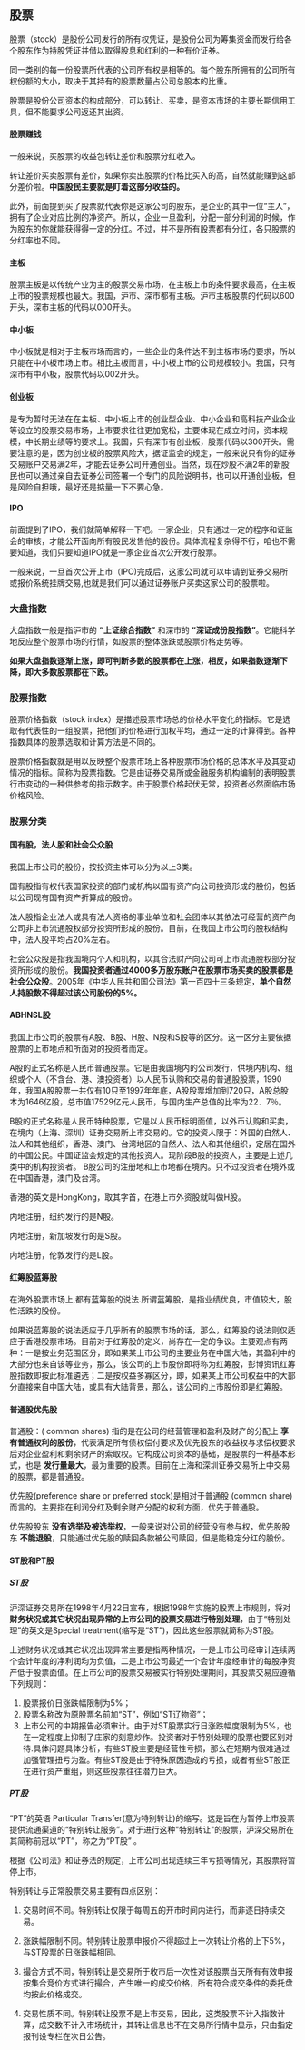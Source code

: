 ## 股票
股票（stock）是股份公司发行的所有权凭证，是股份公司为筹集资金而发行给各个股东作为持股凭证并借以取得股息和红利的一种有价证券。

同一类别的每一份股票所代表的公司所有权是相等的。每个股东所拥有的公司所有权份额的大小，取决于其持有的股票数量占公司总股本的比重。

股票是股份公司资本的构成部分，可以转让、买卖，是资本市场的主要长期信用工具，但不能要求公司返还其出资。

#### 股票赚钱

一般来说，买股票的收益包转让差价和股票分红收入。

转让差价买卖股票有差价，如果你卖出股票的价格比买入的高，自然就能赚到这部分差价啦。**中国股民主要就是盯着这部分收益的。**

此外，前面提到买了股票就代表你是这家公司的股东，是企业的其中一位“主人”，拥有了企业对应比例的净资产。所以，企业一旦盈利，分配一部分利润的时候，作为股东的你就能获得得一定的分红。不过，并不是所有股票都有分红，各只股票的分红率也不同。

#### 主板

股票主板是以传统产业为主的股票交易市场，在主板上市的条件要求最高，在主板上市的股票规模也最大。我国，沪市、深市都有主板。沪市主板股票的代码以600开头，深市主板的代码以000开头。

#### 中小板

中小板就是相对于主板市场而言的，一些企业的条件达不到主板市场的要求，所以只能在中小板市场上市。相比主板而言，中小板上市的公司规模较小。我国，只有深市有中小板，股票代码以002开头。

#### 创业板

是专为暂时无法在在主板、中小板上市的创业型企业、中小企业和高科技产业企业等设立的股票交易市场，上市要求往往更加宽松，主要体现在成立时间，资本规模，中长期业绩等的要求上。我国，只有深市有创业板，股票代码以300开头。需要注意的是，因为创业板的股票风险大，据证监会的规定，一般来说只有你的证券交易账户交易满2年，才能去证券公司开通创业。当然，现在炒股不满2年的新股民也可以通过亲自去证券公司签署一个专门的风险说明书，也可以开通创业板，但是风险自担哦，最好还是掂量一下不要心急。

#### IPO

前面提到了IPO，我们就简单解释一下吧。一家企业，只有通过一定的程序和证监会的审核，才能公开面向所有股民发售他的股份。具体流程复杂得不行，咱也不需要知道，我们只要知道IPO就是一家企业首次公开发行股票。

一般来说，一旦首次公开上市（IPO)完成后，这家公司就可以申请到证券交易所或报价系统挂牌交易,也就是我们可以通过证券账户买卖这家公司的股票啦。

### 大盘指数
大盘指数一般是指沪市的 **“上证综合指数”** 和深市的 **“深证成份股指数”**。它能科学地反应整个股票市场的行情，如股票的整体涨跌或股票价格走势等。

**如果大盘指数逐渐上涨，即可判断多数的股票都在上涨，相反，如果指数逐渐下降，即大多数股票都在下跌。**

### 股票指数
股票价格指数（stock index）是描述股票市场总的价格水平变化的指标。它是选取有代表性的一组股票，把他们的价格进行加权平均，通过一定的计算得到。各种指数具体的股票选取和计算方法是不同的。

股票价格指数就是用以反映整个股票市场上各种股票市场价格的总体水平及其变动情况的指标。简称为股票指数。它是由证券交易所或金融服务机构编制的表明股票行市变动的一种供参考的指示数字。由于股票价格起伏无常，投资者必然面临市场价格风险。

### 股票分类

#### 国有股，法人股和社会公众股
我国上市公司的股份，按投资主体可以分为以上3类。

国有股指有权代表国家投资的部门或机构以国有资产向公司投资形成的股份，包括以公司现有国有资产折算成的股份。

法人股指企业法人或具有法人资格的事业单位和社会团体以其依法可经营的资产向公司非上市流通股权部分投资所形成的股份。目前，在我国上市公司的股权结构中，法人股平均占20%左右。

社会公众股是指我国境内个人和机构，以其合法财产向公司可上市流通股权部分投资所形成的股份。**我国投资者通过4000多万股东账户在股票市场买卖的股票都是社会公众股**。2005年《中华人民共和国公司法》第一百四十三条规定，**单个自然人持股数不得超过该公司股份的5%。**

#### ABHNSL股
我国上市公司的股票有A股、B股、H股、N股和S股等的区分。这一区分主要依据股票的上市地点和所面对的投资者而定。

A股的正式名称是人民币普通股票。它是由我国境内的公司发行，供境内机构、组织或个人（不含台、港、澳投资者）以人民币认购和交易的普通股股票，1990年，我国A股股票一共仅有10只至1997年年底，A股股票增加到720只，A股总股本为1646亿股，总市值17529亿元人民币，与国内生产总值的比率为22．7％。

B股的正式名称是人民币特种股票，它是以人民币标明面值，以外币认购和买卖，在境内（上海、深圳）证券交易所上市交易的。它的投资人限于：外国的自然人、法人和其他组织，香港、澳门、台湾地区的自然人、法人和其他组织，定居在国外的中国公民。中国证监会规定的其他投资人。现阶段B股的投资人，主要是上述几类中的机构投资者。 B股公司的注册地和上市地都在境内。只不过投资者在境外或在中国香港，澳门及台湾。

香港的英文是HongKong，取其字首，在港上市外资股就叫做H股。

内地注册，纽约发行的是N股。

内地注册，新加坡发行的是S股。

内地注册，伦敦发行的是L股。

#### 红筹股蓝筹股
在海外股票市场上,都有蓝筹股的说法.所谓蓝筹股，是指业绩优良，市值较大，股性活跌的股份。

如果说蓝筹股的说法适应于几乎所有的股票市场的话，那么，红筹股的说法则仅适应于香港股票市场。目前对于红筹股的定义，尚存在一定的争议。主要观点有两种：一是按业务范围区分，即如果某上市公司的主要业务在中国大陆，其盈利中的大部分也来自该等业务，那么，该公司的上市股份即将称为红筹股，彭博资讯红筹股指数即按此标准遴选；二是按权益多寡区分，即，如果某上市公司权益中的大部分直接来自中国大陆，或具有大陆背景，那么，该公司的上市股份即是红筹股。

#### 普通股优先股
普通股：( common shares) 指的是在公司的经营管理和盈利及财产的分配上 **享有普通权利的股份**，代表满足所有债权偿付要求及优先股东的收益权与求偿权要求后对企业盈利和剩余财产的索取权。它构成公司资本的基础，是股票的一种基本形式，也是 **发行量最大**，最为重要的股票。目前在上海和深圳证券交易所上中交易的股票，都是普通股。

优先股(preference share or preferred stock)是相对于普通股 (common share)而言的。主要指在利润分红及剩余财产分配的权利方面，优先于普通股。

优先股股东 **没有选举及被选举权**，一般来说对公司的经营没有参与权，优先股股东 **不能退股**，只能通过优先股的赎回条款被公司赎回，但是能稳定分红的股份。

#### ST股和PT股

##### ST股
沪深证券交易所在1998年4月22日宣布，根据1998年实施的股票上市规则，将对 **财务状况或其它状况出现异常的上市公司的股票交易进行特别处理**，由于“特别处理”的英文是Special treatment(缩写是“ST”)，因此这些股票就简称为ST股。


上述财务状况或其它状况出现异常主要是指两种情况，一是上市公司经审计连续两个会计年度的净利润均为负值，二是上市公司最近一个会计年度经审计的每股净资产低于股票面值。在上市公司的股票交易被实行特别处理期间，其股票交易应遵循下列规则：

1. 股票报价日涨跌幅限制为5%；
2. 股票名称改为原股票名前加“ST”，例如“ST辽物资”；
3. 上市公司的中期报告必须审计。由于对ST股票实行日涨跌幅度限制为5%，也在一定程度上抑制了庄家的刻意炒作。投资者对于特别处理的股票也要区别对待.具体问题具体分析，有些ST股主要是经营性亏损，那么在短期内很难通过加强管理扭亏为盈。有些ST股是由于特殊原因造成的亏损，或者有些ST股正在进行资产重组，则这些股票往往潜力巨大。

##### PT股
“PT”的英语 Particular Transfer(意为特别转让)的缩写。这是旨在为暂停上市股票提供流通渠道的“特别转让服务”。对于进行这种"特别转让"的股票，沪深交易所在其简称前冠以“PT”，称之为“PT股” 。

根据《公司法》和证券法的规定，上市公司出现连续三年亏损等情况，其股票将暂停上市。

特别转让与正常股票交易主要有四点区别：

1. 交易时间不同。特别转让仅限于每周五的开市时间内进行，而非逐日持续交易。

2. 涨跌幅限制不同。特别转让股票申报价不得超过上一次转让价格的上下5%，与ST股票的日涨跌幅相同。

3. 撮合方式不同，特别转让是交易所于收市后一次性对该股票当天所有有效申报按集合竞价方式进行撮合，产生唯一的成交价格，所有符合成交条件的委托盘均按此价格成交。

4. 交易性质不同。特别转让股票不是上市交易，因此，这类股票不计入指数计算，成交数不计入市场统计，其转让信息也不在交易所行情中显示，只由指定报刊设专栏在次日公告。
